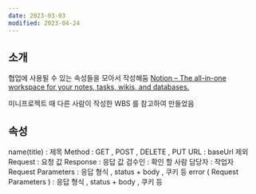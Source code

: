 ```yaml
---
date: 2023-03-03
modified: 2023-04-24
---
```


## 소개

협업에 사용될 수 있는 속성들을 모아서 작성해둠
[Notion – The all-in-one workspace for your notes, tasks, wikis, and databases.](https://www.notion.so/code-library/API-84766b5138cd4e7892c48f9f905912fe?pvs=4)

미니프로젝트 때 다른 사람이 작성한 WBS 를 참고하여 만들었음

## 속성

name(title) : 제목
Method : GET , POST , DELETE , PUT
URL : baseUrl 제외
Request : 요청 값
Response : 응답 값
검수인 : 확인 할 사람
담당자 : 작업자
Request Parameters : 응답 형식 , status + body , 쿠키 등
error ( Request Parameters ) : 응답 형식 , status + body , 쿠키 등
